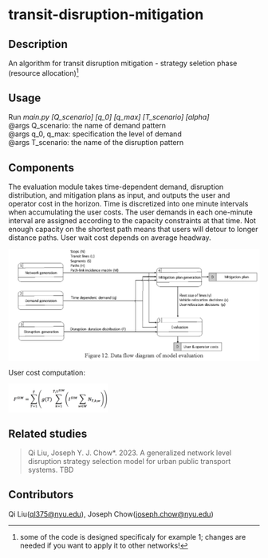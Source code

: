 # transit-disruption-mitigation
## Description
An algorithm for transit disruption mitigation - strategy seletion phase (resource allocation)[^1]

[^1]: some of the code is designed specificaly for example 1; changes are needed if you want to apply it to other networks!

## Usage
Run <i>main.py [Q_scenario] [q_0] [q_max] [T_scenario] [alpha]</i> <br>
@args Q_scenario: the name of demand pattern <br>
@args q_0, q_max: specification the level of demand <br>
@args T_scenario: the name of the disruption pattern<br>

## Components
The evaluation module takes time-dependent demand, disruption distribution, and mitigation plans as input, and outputs the user and operator cost in the horizon. Time is discretized into one minute intervals when accumulating the user costs. The user demands in each one-minute interval are assigned according to the capacity constraints at that time. Not enough capacity on the shortest
path means that users will detour to longer distance paths. User wait cost depends on average headway.

 <img src="img/evaluation_program.png" width = "600" alt="evaluation_prog" align=center />

User cost computation:

 <img src="img/evaluation_formula.png" width = "200" alt="user_cost_comp" align=center />



## Related studies
> Qi Liu, Joseph Y. J. Chow*. 2023. A generalized network level disruption strategy selection model for urban public transport systems. TBD <br>

## Contributors
Qi Liu(ql375@nyu.edu), Joseph Chow(joseph.chow@nyu.edu)
